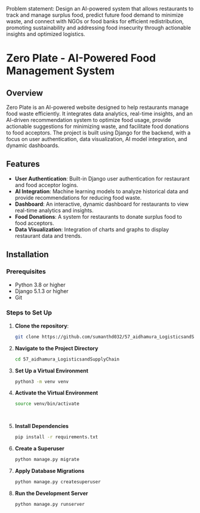 Problem statement: Design an AI-powered system that allows restaurants to track and manage surplus food, predict future food demand to minimize waste, and connect with NGOs or food banks for efficient redistribution, promoting sustainability and addressing food insecurity through actionable insights and optimized logistics.

# Zero Plate - AI-Powered Food Management System

## Overview
Zero Plate is an AI-powered website designed to help restaurants manage food waste efficiently. It integrates data analytics, real-time insights, and an AI-driven recommendation system to optimize food usage, provide actionable suggestions for minimizing waste, and facilitate food donations to food acceptors. The project is built using Django for the backend, with a focus on user authentication, data visualization, AI model integration, and dynamic dashboards.

## Features
- **User Authentication**: Built-in Django user authentication for restaurant and food acceptor logins.
- **AI Integration**: Machine learning models to analyze historical data and provide recommendations for reducing food waste.
- **Dashboard**: An interactive, dynamic dashboard for restaurants to view real-time analytics and insights.
- **Food Donations**: A system for restaurants to donate surplus food to food acceptors.
- **Data Visualization**: Integration of charts and graphs to display restaurant data and trends.

## Installation
### Prerequisites
- Python 3.8 or higher
- Django 5.1.3 or higher
- Git

### Steps to Set Up
1. **Clone the repository**:
   ```bash
   git clone https://github.com/sumanthd032/57_aidhamura_LogisticsandSupplyChain.git

2. **Navigate to the Project Directory**
   ```bash
   cd 57_aidhamura_LogisticsandSupplyChain

3. **Set Up a Virtual Environment**
   ```bash
   python3 -m venv venv

4. **Activate the Virtual Environment**
   ```bash
   source venv/bin/activate

  
5. **Install Dependencies**
   ```bash
   pip install -r requirements.txt

6. **Create a Superuser**
   ```bash
   python manage.py migrate
   
7. **Apply Database Migrations**
   ```bash
   python manage.py createsuperuser
   
7. **Run the Development Server**
   ```bash
   python manage.py runserver


